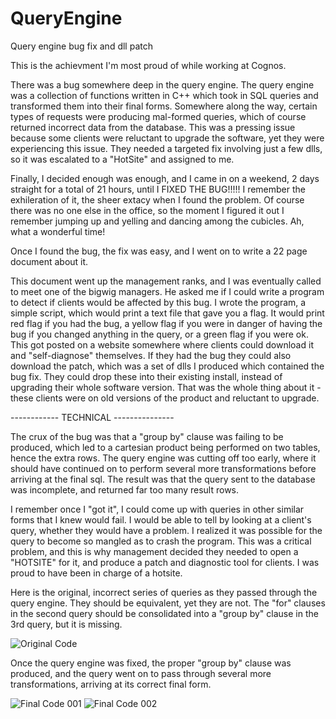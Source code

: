 # QueryEngine
Query engine bug fix and dll patch

This is the achievment I'm most proud of while working at Cognos. 

There was a bug somewhere deep in the query engine. The query engine was a collection of functions written in C++ which took in SQL queries and transformed them into their final forms. Somewhere along the way, certain types of requests were producing mal-formed queries, which of course returned incorrect data from the database. This was a pressing issue because some clients were reluctant to upgrade the software, yet they were experiencing this issue. They needed a targeted fix involving just a few dlls, so it was escalated to a "HotSite" and assigned to me.

Finally, I decided enough was enough, and I came in on a weekend, 2 days straight for a total of 21 hours, until I FIXED THE BUG!!!!! I remember the exhileration of it, the sheer extacy when I found the problem. Of course there was no one else in the office, so the moment I figured it out I remember jumping up and yelling and dancing among the cubicles. Ah, what a wonderful time!

Once I found the bug, the fix was easy, and I went on to write a 22 page document about it.

This document went up the management ranks, and I was eventually called to meet one of the bigwig managers. He asked me if I could write a program to detect if clients would be affected by this bug. I wrote the program, a simple script, which would print a text file that gave you a flag. It would print red flag if you had the bug, a yellow flag if you were in danger of having the bug if you changed anything in the query, or a green flag if you were ok. This got posted on a website somewhere where clients could download it and "self-diagnose" themselves. If they had the bug they could also download the patch, which was a set of dlls I produced which contained the bug fix. They could drop these into their existing install, instead of upgrading their whole software version. That was the whole thing about it - these clients were on old versions of the product and reluctant to upgrade.

------------ TECHNICAL ---------------

The crux of the bug was that a "group by" clause was failing to be produced, which led to a cartesian product being performed on two tables, hence the extra rows. The query engine was cutting off too early, where it should have continued on to perform several more transformations before arriving at the final sql. The result was that the query sent to the database was incomplete, and returned far too many result rows. 

I remember once I "got it", I could come up with queries in other similar forms that I knew would fail. I would be able to tell by looking at a client's query, whether they would have a problem. I realized it was possible for the query to become so mangled as to crash the program. This was a critical problem, and this is why management decided they needed to open a "HOTSITE" for it, and produce a patch and diagnostic tool for clients. I was proud to have been in charge of a hotsite.

Here is the original, incorrect series of queries as they passed through the query engine. They should be equivalent, yet they are not. The "for" clauses in the second query should be consolidated into a "group by" clause in the 3rd query, but it is missing.

![Original Code](https://github.com/Lisa-Wall/QueryEngine/assets/155689251/54fed9f3-15b0-4319-95b7-7a1409df5a17)

Once the query engine was fixed, the proper "group by" clause was produced, and the query went on to pass through several more transformations, arriving at its correct final form.

![Final Code 001](https://github.com/Lisa-Wall/QueryEngine/assets/155689251/8cf8c200-b677-440a-b35a-345e0f173465)
![Final Code 002](https://github.com/Lisa-Wall/QueryEngine/assets/155689251/90267ffc-df00-4ab4-ab37-b411c69db4aa)




